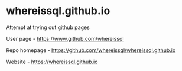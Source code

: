 # whereissql.github.io

Attempt at trying out github pages

User page - https://www.github.com/whereissql

Repo homepage - https://github.com/whereissql/whereissql.github.io

Website - https://whereissql.github.io

